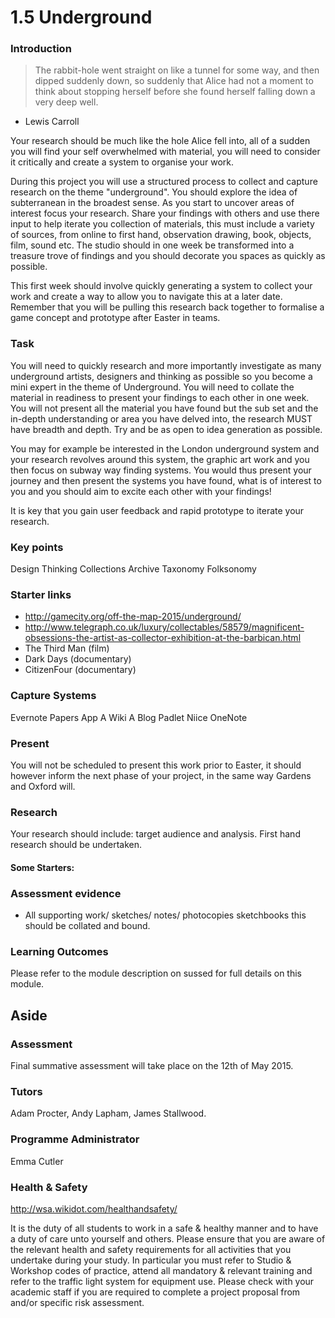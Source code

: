 # 1.5 Underground

### Introduction 

> The rabbit-hole went straight on like a tunnel for some way, and then dipped suddenly down, so suddenly that Alice had not a moment to think about stopping herself before she found herself falling down a very deep well.  
- Lewis Carroll

Your research should be much like the hole Alice fell into, all of a sudden you will find your self overwhelmed with material, you will need to consider it critically and create a system to organise your work.

During this project you will use a structured process to collect and capture research on the theme "underground". You should explore the idea of subterranean in the broadest sense. As you start to uncover areas of interest focus your research.  Share your findings with others and use there input to help iterate you collection of materials, this must include a variety of sources, from online to first hand, observation drawing, book, objects, film, sound etc. The studio should in one week be transformed into a treasure trove of findings and you should decorate you spaces as quickly as possible. 

This first week should involve quickly generating a system to collect your work and create a way to allow you to navigate this at a later date. Remember that you will be pulling this research back together to formalise a game concept and prototype after Easter in teams.

### Task  
You will need to quickly research and more importantly investigate as many underground artists, designers and thinking as possible so you become a mini expert in the theme of Underground. You will need to collate the material in readiness to present your findings to each other in one week. You will not present all the material you have found but the sub set and the in-depth understanding or area you have delved into, the research MUST have breadth and depth. Try and be as open to idea generation as possible. 

You may for example be interested in the London underground system and your research revolves around this system, the graphic art work and you then focus on subway way finding systems. You would thus present your journey and then present the systems you have found, what is of interest to you and you should aim to excite each other with your findings!

It is key that you gain user feedback and rapid prototype to iterate your research.  

### Key points
Design Thinking
Collections 
Archive
Taxonomy
Folksonomy

### Starter links
- http://gamecity.org/off-the-map-2015/underground/
- http://www.telegraph.co.uk/luxury/collectables/58579/magnificent-obsessions-the-artist-as-collector-exhibition-at-the-barbican.html
- The Third Man (film)
- Dark Days (documentary)
- CitizenFour (documentary)

### Capture Systems
Evernote
Papers App
A Wiki
A Blog
Padlet
Niice
OneNote

### Present

You will not be scheduled to present this work prior to Easter, it should however inform the next phase of your project, in the same way Gardens and Oxford will.

### Research
Your research should include: target audience and analysis.
First hand research should be undertaken. 

#### Some Starters:


### Assessment evidence

- All supporting work/ sketches/ notes/ photocopies sketchbooks this should be collated and bound.

### Learning Outcomes
Please refer to the module description on sussed for full details on this module.

## Aside
 
### Assessment 
Final summative assessment will take place on the 12th of May 2015. 

### Tutors
Adam Procter, Andy Lapham, James Stallwood.

### Programme Administrator 
Emma Cutler 

### Health & Safety
http://wsa.wikidot.com/healthandsafety/

It is the duty of all students to work in a safe & healthy manner and to have a duty of care unto yourself and others. Please ensure that you are aware of the relevant health and safety requirements for all activities that you undertake during your study. In particular you must refer to Studio & Workshop codes of practice, attend all mandatory & relevant training and refer to the traffic light system for equipment use. Please check with your academic staff if you are required to complete a project proposal from and/or specific risk assessment.
